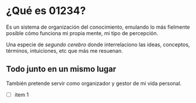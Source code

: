 # ¿Qué es 01234?

Es un sistema de organización del conocimiento, emulando lo más fielmente posible cómo funciona mi propia mente, mi tipo de percepción.

Una especie de *segundo cerebro* donde interrelaciono las ideas, conceptos, términos, intuiciones, etc que más me resuenan.

## Todo junto en un mismo lugar

También pretende servir como organizador y gestor de mi vida personal.

- [ ] item 1